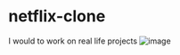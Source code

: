 # netflix-clone
I would to work on real life projects
![image](https://user-images.githubusercontent.com/87751398/147136209-a1a6ef6c-3a3d-4a49-ae84-c8939d1efd35.png)
